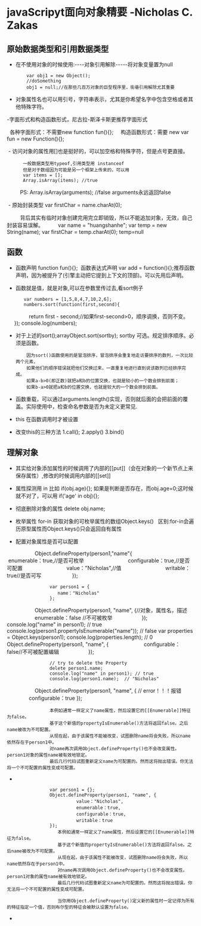# javaScripyt面向对象精要 -Nicholas C. Zakas #

## 原始数据类型和引用数据类型 ##

- 在不使用对象的时候使用:----对象引用解除-----将对象变量置为null

          var obj1 = new Object();
          //doSomething
          obj1 = null;//在那些几百万对象的巨型程序里，街巷引用解除尤其重要
          
 - 对象属性名也可以用引号，字符串表示，尤其是你希望名字中包含空格或者其他特殊字符。
 
 -字面形式和构造函数形式，尼古拉-斯泽卡斯更推荐字面形式
 
   各种字面形式：不需要new  function fun(){};  
   构造函数形式：需要  new  var fun = new Function(){};
   
  - 访问对象的属性用[]也是挺好的，可以加空格和特殊字符，但是点号更直接。
  
          一般数据类型用typeof,引用类型用 instanceof 
          但是对于数组因为可能是另一个框架上传来的，可以用 
          var items = [];
          Array.isArray(items); //true
          
          PS: Array.isArray(arguments); //false arguments永远返回false
          
  - 原始封装类型 var firstChar = name.charAt(0);

          背后其实有临时对象创建完用完立即销毁，所以不能追加对象，无效，自己封装容易误解。
          var name = "huangshanhe";
          var temp = new String(name);
          var firstChar = temp.charAt(0);
          temp=null
          
 ## 函数 ##
 
 - 函数声明 function fun(){};  函数表达式声明 var add = function(){};推荐函数声明，因为被提升了(引擎主动把它提到上下文的顶部)。可以先用后声明。
 
 - 函数就是值，就是对象,可以在参数里传过去,看sort例子
 
          var numbers = [1,5,8,4,7,10,2,6];
          numbers.sort(function(first,second){
                return first - second;//如果first-second>0，顺序调换，否则不变。
          });
          console.log(numbers);
          
 - 对于上述的sort();arrayObject.sort(sortby);  sortby	可选。规定排序顺序。必须是函数。
 
           因为sort()函数使用的是冒泡排序，冒泡排序会重复地走访要排序的数列，一次比较两个元素，
           如果他们的顺序错误就把他们交换过来，一直重复地进行直到说该数列已经排序完成。
           如果a-b>0(即正数)就把a和b的位置交换，也就是较小的一个数会排到前面；
           如果b-a>0就把a和b的位置交换，也就是较大的一个数会排到前面。
           
 - 函数重载，可以通过arguments.length()实现，否则就后面的会把前面的覆盖。实际使用中，检查命名参数是否为未定义更常见.
 
 - this 在函数调用时才被设置
 - 改变this的三种方法 1.call(); 2.apply() 3.bind()
 
 ## 理解对象 ##
 
 - 其实给对象添加属性的时候调用了内部的[[put]]（会在对象的一个新节点上来保存属性）,修改的时候调用内部的[[set]]
 
 - 属性探测用 in 比如 if(obj.age){}; 如果是判断是否存在，而obj.age=0;这时候就不对了，可以用 if('age' in obj){};
 
 - 彻底删除对象的属性 delete obj.name;

 - 枚举属性 for-in 获取对象的可枚举属性的数组Object.keys()
   区别:for-in会遍历原型属性而Object.keys()只会返回自有属性

 - 配置对象属性是否可以配置  
 
                    Object.defineProperty(person1,"name"{
                              enumerable：true,//是否可枚举
                              configurable：true,//是否可配置
                              value："Nicholas",//值
                              writable：true//是否可写
                      });
 
                    var person1 = {
                       name："Nicholas"
                    };
                    Object.defineProperty(person1, "name", {//对象，属性名，描述 
                        enumerable：false  //不可被枚举
                    });
                    console.log("name" in person1);  // true
                    console.log(person1.propertyIsEnumerable("name"));     // false
                    var properties = Object.keys(person1);
                    console.log(properties.length);   // 0
                    Object.defineProperty(person1, "name", {
                        configurable：false//不可被配置编辑
                    });
                    
                    // try to delete the Property
                    delete person1.name;
                    console.log("name" in person1); // true
                    console.log(person1.name);  // "Nicholas"
                    Object.defineProperty(person1, "name", {  // error！！！报错
                        configurable：true
                    });
                    
                    本例如通常一样定义了name属性，然后设置它的[[Enumerable]]特征为false。
                    基于这个新值的propertyIsEnumerable()方法将返回false。之后name被改为不可配置。
                    从现在起，由于该属性不能被改变，试图删除name将会失败，所以name依然存在于person1中。
                    对name再次调用Object.defineProperty()也不会改变属性。person1对象的属性name被有效地锁定。
                    最后几行代码试图重新定义name为可配置的。然而这将抛出错误。你无法将一个不可配置的属性变成可配置。
                    
   -  
                              
                    var person1 = {};
                    Object.defineProperty(person1, "name", {
                              value："Nicholas",
                              enumerable：true,
                              configurable：true,
                              writable：true
                    });       
                       本例如通常一样定义了name属性，然后设置它的[[Enumerable]]特征为false。
                       基于这个新值的propertyIsEnumerable()方法将返回false。之后name被改为不可配置。
                       从现在起，由于该属性不能被改变，试图删除name将会失败，所以name依然存在于person1中。
                       对name再次调用Object.defineProperty()也不会改变属性。person1对象的属性name被有效地锁定。
                       最后几行代码试图重新定义name为可配置的。然而这将抛出错误。你无法将一个不可配置的属性变成可配置。
                       
                       当你用Object.defineProperty()定义新的属性时一定记得为所有的特征指定一个值，否则布尔型的特征会被默认设置为false。
                       
- 
